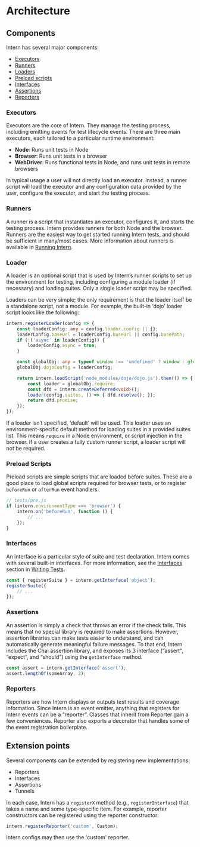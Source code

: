 # Architecture

## Components

Intern has several major components:

* [Executors](#executors)
* [Runners](#runners)
* [Loaders](#loaders)
* [Preload scripts](#preload-scripts)
* [Interfaces](#interfaces)
* [Assertions](#assertions)
* [Reporters](#reporters)

### Executors

Executors are the core of Intern. They manage the testing process, including emitting events for test lifecycle events.
There are three main executors, each tailored to a particular runtime environment:

* **Node**: Runs unit tests in Node
* **Browser**: Runs unit tests in a browser
* **WebDriver**: Runs functional tests in Node, and runs unit tests in remote browsers

In typical usage a user will not directly load an executor. Instead, a runner script will load the executor and any
configuration data provided by the user, configure the executor, and start the testing process.

### Runners

A runner is a script that instantiates an executor, configures it, and starts the testing process. Intern provides
runners for both Node and the browser. Runners are the easiest way to get started running Intern tests, and should be
sufficient in many/most cases. More information about runners is available in [Running Intern](running.md).

### Loader

A loader is an optional script that is used by Intern’s runner scripts to set up the environment for testing, including
configuring a module loader (if necessary) and loading suites. Only a single loader script may be specified.

Loaders can be very simple; the only requirement is that the loader itself be a standalone script, not a module. For
example, the built-in ‘dojo’ loader script looks like the following:

```ts
intern.registerLoader(config => {
	const loaderConfig: any = config.loader.config || {};
	loaderConfig.baseUrl = loaderConfig.baseUrl || config.basePath;
	if (!('async' in loaderConfig)) {
		loaderConfig.async = true;
	}

	const globalObj: any = typeof window !== 'undefined' ? window : global;
	globalObj.dojoConfig = loaderConfig;

	return intern.loadScript('node_modules/dojo/dojo.js').then(() => {
		const loader = globalObj.require;
		const dfd = intern.createDeferred<void>();
		loader(config.suites, () => { dfd.resolve(); });
		return dfd.promise;
	});
});
```

If a loader isn’t specified, ‘default’ will be used. This loader uses an environment-specific default method for loading
suites in a provided suites list. This means `require` in a Node environment, or script injection in the browser. If a
user creates a fully custom runner script, a loader script will not be required.

### Preload Scripts

Preload scripts are simple scripts that are loaded before suites. These are a good place to load global scripts required
for browser tests, or to register `beforeRun` or `afterRun` event handlers.

```ts
// tests/pre.js
if (intern.environmentType === 'browser') {
    intern.on('beforeRun', function () {
	    // ...
    });
}
```

### Interfaces

An interface is a particular style of suite and test declaration. Intern comes with several built-in interfaces. For
more information, see the [Interfaces](./writing_tests.md#interfaces) section in [Writing Tests](writing_tests.md).

```ts
const { registerSuite } = intern.getInterface('object');
registerSuite({
    // ...
});
```

### Assertions

An assertion is simply a check that throws an error if the check fails. This means that no special library is required
to make assertions. However, assertion libraries can make tests easier to understand, and can automatically generate
meaningful failure messages. To that end, Intern includes the Chai assertion library, and exposes its 3 interface
(“assert”, “expect”, and “should”) using the `getInterface` method.

```ts
const assert = intern.getInterface('assert');
assert.lengthOf(someArray, 2);
```

### Reporters

Reporters are how Intern displays or outputs test results and coverage information. Since Intern is an event emitter,
anything that registers for Intern events can be a “reporter”. Classes that inherit from Reporter gain a few
conveniences. Reporter also exports a decorator that handles some of the event registration boilerplate.

## Extension points

Several components can be extended by registering new implementations:

* Reporters
* Interfaces
* Assertions
* Tunnels

In each case, Intern has a `registerX` method (e.g., `registerInterface`) that takes a name and some type-specific
item. For example, reporter constructors can be registered using the reporter constructor:

```ts
intern.registerReporter('custom', Custom);
```

Intern configs may then use the 'custom' reporter.
